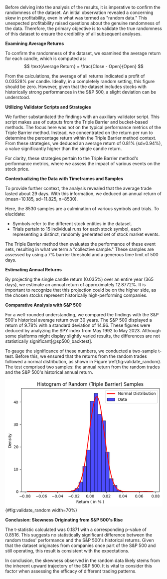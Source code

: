 Before delving into the analysis of the results, it is imperative to confirm the randomness of the dataset. An initial observation revealed a concerning skew in profitability, even in what was termed as "random data." This unexpected profitability raised questions about the genuine randomness of the data. Therefore, the primary objective is to validate the true randomness of this dataset to ensure the credibility of all subsequent analyses.

**Examining Average Returns**

To confirm the randomness of the dataset, we examined the average return for each candle, which is computed as:
$$ \text{Average Return} = \frac{Close - Open}{Open} $$

From the calculations, the average of all returns indicated a profit of 0.03528% per candle. Ideally, in a completely random setting, this figure should be zero. However, given that the dataset includes stocks with historically strong performances in the S&P 500, a slight deviation can be understood.

**Utilizing Validator Scripts and Strategies**

We further substantiated the findings with an auxiliary validator script. This script makes use of outputs from the Triple Barrier and bucket-based methods. The focus here was not on the typical performance metrics of the Triple Barrier method. Instead, we concentrated on the return per run to determine the percentage return within the Triple Barrier method context. From these strategies, we deduced an average return of 0.81% (sd=0.94%), a value significantly higher than the single candle return.

For clarity, these strategies pertain to the Triple Barrier method's performance metrics, where we assess the impact of various events on the stock price.

**Contextualizing the Data with Timeframes and Samples**

To provide further context, the analysis revealed that the average trade lasted about 29 days. With this information, we deduced an annual return of \(mean=10.185, sd=11.825, n=8530\).

Here, the 8530 samples are a culmination of various symbols and trials. To elucidate:

- Symbols refer to the different stock entities in the dataset.
- Trials pertain to 15 individual runs for each stock symbol, each representing a distinct, randomly generated set of stock market events.

The Triple Barrier method then evaluates the performance of these event sets, resulting in what we term a "collective sample." These samples are assessed by using a 7% barrier threshold and a generous time limit of 500 days.

**Estimating Annual Returns**

By projecting the single candle return (0.035%) over an entire year (365 days), we estimate an annual return of approximately 12.8772%. It is important to recognize that this projection could be on the higher side, as the chosen stocks represent historically high-performing companies.

**Comparative Analysis with S&P 500**

For a well-rounded understanding, we compared the findings with the S&P 500's historical average return over 30 years. The S&P 500 displayed a return of 9.78% with a standard deviation of 14.96. These figures were deduced by analyzing the SPY index from May 1992 to May 2023. Although some platforms might display slightly varied results, the differences are not statistically significant[@sp500_backtest].

To gauge the significance of these numbers, we conducted a two-sample t-test. Before this, we ensured that the returns from the random trades followed a normal distribution, as shown in Figure \ref{fig:validate_random}. The test comprised two samples: the annual return from the random trades and the S&P 500's historical annual return.

![Returns of random samples produced by the Triple Barrier Method. (mean=0.81% sd=0.94%)](../figures/validate_random.png){#fig:validate_random width=70%}

**Conclusion: Skewness Originating from S&P 500's Rise**

The t-statistic calculated was 0.1871 with a corresponding p-value of 0.8516. This suggests no statistically significant difference between the random trades' performance and the S&P 500's historical returns. Given that the dataset originates from companies once part of the S&P 500 and still operating, this result is consistent with the expectations.

In conclusion, the skewness observed in the random data likely stems from the inherent upward trajectory of the S&P 500. It is vital to consider this factor when assessing the efficacy of different trading patterns.